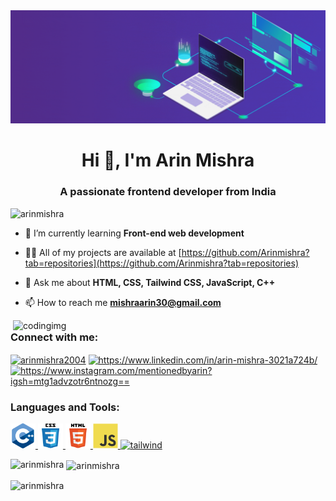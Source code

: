 <img width="1000" alt="codingimg" src="https://raw.githubusercontent.com/KShukhrat/KShukhrat/main/assets/header_gif.gif">
<h1 align="center">Hi 👋, I'm Arin Mishra</h1>
<h3 align="center">A passionate frontend developer from India</h3>
<p align="left"> <img src="https://komarev.com/ghpvc/?username=arinmishra&label=Profile%20views&color=0e75b6&style=flat" alt="arinmishra" /> </p>

- 🌱 I’m currently learning **Front-end web development**

- 👨‍💻 All of my projects are available at [https://github.com/Arinmishra?tab=repositories](https://github.com/Arinmishra?tab=repositories)

- 💬 Ask me about **HTML, CSS, Tailwind CSS, JavaScript, C++**

- 📫 How to reach me **mishraarin30@gmail.com**
<img align="right" width="500" alt="codingimg" src="https://miro.medium.com/max/1360/1*zVnWJtyGOX_kUIDm6ccCfQ.gif">

<h3 align="left">Connect with me:</h3>
<p align="left">
<a href="https://twitter.com/arinmishra2004" target="blank"><img align="center" src="https://raw.githubusercontent.com/rahuldkjain/github-profile-readme-generator/master/src/images/icons/Social/twitter.svg" alt="arinmishra2004" height="30" width="40" /></a>
<a href="https://linkedin.com/in/https://www.linkedin.com/in/arin-mishra-3021a724b/" target="blank"><img align="center" src="https://raw.githubusercontent.com/rahuldkjain/github-profile-readme-generator/master/src/images/icons/Social/linked-in-alt.svg" alt="https://www.linkedin.com/in/arin-mishra-3021a724b/" height="30" width="40" /></a>
<a href="https://instagram.com/https://www.instagram.com/mentionedbyarin?igsh=mtg1advzotr6ntnozg==" target="blank"><img align="center" src="https://raw.githubusercontent.com/rahuldkjain/github-profile-readme-generator/master/src/images/icons/Social/instagram.svg" alt="https://www.instagram.com/mentionedbyarin?igsh=mtg1advzotr6ntnozg==" height="30" width="40" /></a>
</p>

<h3 align="left">Languages and Tools:</h3>
<p align="left"> <a href="https://www.w3schools.com/cpp/" target="_blank" rel="noreferrer"> <img src="https://raw.githubusercontent.com/devicons/devicon/master/icons/cplusplus/cplusplus-original.svg" alt="cplusplus" width="40" height="40"/> </a> <a href="https://www.w3schools.com/css/" target="_blank" rel="noreferrer"> <img src="https://raw.githubusercontent.com/devicons/devicon/master/icons/css3/css3-original-wordmark.svg" alt="css3" width="40" height="40"/> </a> <a href="https://www.w3.org/html/" target="_blank" rel="noreferrer"> <img src="https://raw.githubusercontent.com/devicons/devicon/master/icons/html5/html5-original-wordmark.svg" alt="html5" width="40" height="40"/> </a> <a href="https://developer.mozilla.org/en-US/docs/Web/JavaScript" target="_blank" rel="noreferrer"> <img src="https://raw.githubusercontent.com/devicons/devicon/master/icons/javascript/javascript-original.svg" alt="javascript" width="40" height="40"/> </a> <a href="https://tailwindcss.com/" target="_blank" rel="noreferrer"> <img src="https://www.vectorlogo.zone/logos/tailwindcss/tailwindcss-icon.svg" alt="tailwind" width="40" height="40"/> </a> </p>

<p><img align="left" src="https://github-readme-stats.vercel.app/api/top-langs?username=arinmishra&show_icons=true&locale=en&layout=compact" alt="arinmishra" /></p>

<p>&nbsp;<img align="center" src="https://github-readme-stats.vercel.app/api?username=arinmishra&show_icons=true&locale=en" alt="arinmishra" /></p>

<p><img align="center" src="https://github-readme-streak-stats.herokuapp.com/?user=arinmishra&" alt="arinmishra" /></p>

